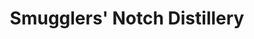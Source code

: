 ---
title: "Smugglers' Notch Distillery"
url: /burlington/smugglers-notch-distillery/
shop: Spirituosen
---